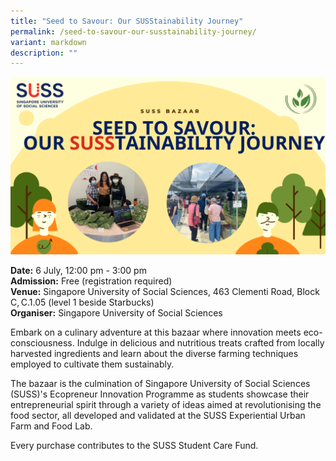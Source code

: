 ```yaml
---
title: "Seed to Savour: Our SUSStainability Journey"
permalink: /seed-to-savour-our-susstainability-journey/
variant: markdown
description: ""
---
```

![Seed to Savour - SUSStainability Journey](/images/Events/Seed_to_Savour_Our_SUSStainability_Journey.png)

**Date:** 6 July, 12:00 pm - 3:00 pm<br>
**Admission:** Free (registration required) <br>
**Venue:** Singapore University of Social Sciences, 463 Clementi Road, Block C, C.1.05 (level 1 beside Starbucks)<br>
**Organiser:** Singapore University of Social Sciences

Embark on a culinary adventure at this bazaar where innovation meets eco-consciousness. Indulge in delicious and nutritious treats crafted from locally harvested ingredients and learn about the diverse farming techniques employed to cultivate them sustainably.

The bazaar is the culmination of Singapore University of Social Sciences (SUSS)'s Ecopreneur Innovation Programme as students showcase their entrepreneurial spirit through a variety of ideas aimed at revolutionising the food sector, all developed and validated at the SUSS Experiential Urban Farm and Food Lab.

Every purchase contributes to the SUSS Student Care Fund.

<a class="btn-link" target="_blank" href="https://www.eventbrite.sg/e/seed-to-savour-our-susstainability-journey-tickets-881744661017">
	<img src="/images/gogreensg_website-32.png">
</a>

<style>
	.btn-link {
		display: none;
	}
	a.btn-link[target="_blank"]:after {
	display: none;
}
	.btn-link > img {
		width: 100%;
	}
</style>